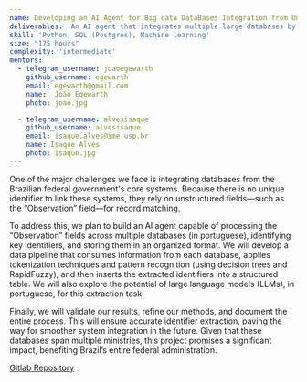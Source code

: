```yaml
---
name: Developing an AI Agent for Big data DataBases Integration from Unstructured Fields
deliverables: 'An AI agent that integrates multiple large databases by leveraging the "observation" field, fully connected to a robust data pipeline for seamless data processing and analysis.'
skill: 'Python, SQL (Postgres), Machine learning'
size: "175 hours"
complexity: 'intermediate'
mentors: 
  - telegram_username: joaoegewarth   
    github_username: egewarth  
    email: egewarth@gmail.com 
    name:  João Egewarth
    photo: joao.jpg

  - telegram_username: alvesisaque
    github_username: alvesisaque
    email: isaque.alves@ime.usp.br
    name: Isaque Alves
    photo: isaque.jpg
---
```

One of the major challenges we face is integrating databases from the Brazilian federal government's core systems. Because there is no unique identifier to link these systems, they rely on unstructured fields—such as the “Observation” field—for record matching.

To address this, we plan to build an AI agent capable of processing the “Observation” fields across multiple databases (in portuguese), identifying key identifiers, and storing them in an organized format. We will develop a data pipeline that consumes information from each database, applies tokenization techniques and pattern recognition (using decision trees and RapidFuzzy), and then inserts the extracted identifiers into a structured table. We will also explore the potential of large language models (LLMs), in portuguese,  for this extraction task.

Finally, we will validate our results, refine our methods, and document the entire process. This will ensure accurate identifier extraction, paving the way for smoother system integration in the future. Given that these databases span multiple ministries, this project promises a significant impact, benefiting Brazil’s entire federal administration.

<a href="https://gitlab.com/lappis-unb/gest-odadosipea/app-lappis-ipea">Gitlab Repository</a>
